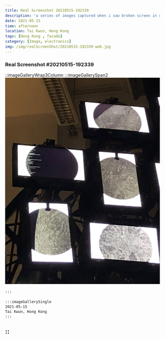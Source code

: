 ```yaml
---
title: Real Screenshot 20210515-192339
description: 'a series of images captured when i saw broken screen in city'
date: 2021-05-15
time: afternoon
location: Tai Kwun, Hong Kong 
tags: [Hong Kong , facade]
category: [Image, electronics]
img: /img/realScreenShot/20210515-192339-web.jpg
---
```


### Real Screenshot #20210515-192339
::imageGalleryWrap3Column
    :::imageGallerySpan2
     ![Alttext](/img/realScreenShot/20210515-192339-web.jpg)  

    :::

    :::imageGallerySingle
    2021-05-15   
    Tai Kwun, Hong Kong 
    :::
::
---